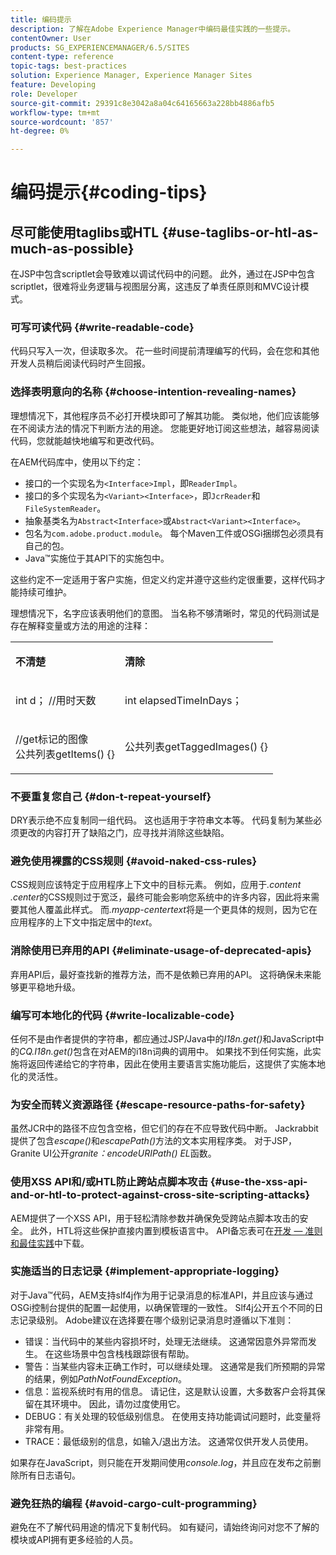 ```yaml
---
title: 编码提示
description: 了解在Adobe Experience Manager中编码最佳实践的一些提示。
contentOwner: User
products: SG_EXPERIENCEMANAGER/6.5/SITES
content-type: reference
topic-tags: best-practices
solution: Experience Manager, Experience Manager Sites
feature: Developing
role: Developer
source-git-commit: 29391c8e3042a8a04c64165663a228bb4886afb5
workflow-type: tm+mt
source-wordcount: '857'
ht-degree: 0%

---
```


# 编码提示{#coding-tips}

## 尽可能使用taglibs或HTL {#use-taglibs-or-htl-as-much-as-possible}

在JSP中包含scriptlet会导致难以调试代码中的问题。 此外，通过在JSP中包含scriptlet，很难将业务逻辑与视图层分离，这违反了单责任原则和MVC设计模式。

### 可写可读代码 {#write-readable-code}

代码只写入一次，但读取多次。 花一些时间提前清理编写的代码，会在您和其他开发人员稍后阅读代码时产生回报。

### 选择表明意向的名称 {#choose-intention-revealing-names}

理想情况下，其他程序员不必打开模块即可了解其功能。 类似地，他们应该能够在不阅读方法的情况下判断方法的用途。 您能更好地订阅这些想法，越容易阅读代码，您就能越快地编写和更改代码。

在AEM代码库中，使用以下约定：


* 接口的一个实现名为`<Interface>Impl`，即`ReaderImpl`。
* 接口的多个实现名为`<Variant><Interface>`，即`JcrReader`和`FileSystemReader`。
* 抽象基类名为`Abstract<Interface>`或`Abstract<Variant><Interface>`。
* 包名为`com.adobe.product.module`。 每个Maven工件或OSGi捆绑包必须具有自己的包。
* Java™实施位于其API下的实施包中。


这些约定不一定适用于客户实施，但定义约定并遵守这些约定很重要，这样代码才能持续可维护。

理想情况下，名字应该表明他们的意图。 当名称不够清晰时，常见的代码测试是存在解释变量或方法的用途的注释：

<table>
 <tbody>
  <tr>
   <td><p><strong>不清楚</strong></p> </td>
   <td><p><strong>清除</strong></p> </td>
  </tr>
  <tr>
   <td><p>int d； //用时天数</p> </td>
   <td><p>int elapsedTimeInDays；</p> </td>
  </tr>
  <tr>
   <td><p>//get标记的图像<br />公共列表getItems() {}</p> </td>
   <td><p>公共列表getTaggedImages() {}</p> </td>
  </tr>
 </tbody>
</table>

### 不要重复您自己  {#don-t-repeat-yourself}

DRY表示绝不应复制同一组代码。 这也适用于字符串文本等。 代码复制为某些必须更改的内容打开了缺陷之门，应寻找并消除这些缺陷。

### 避免使用裸露的CSS规则 {#avoid-naked-css-rules}

CSS规则应该特定于应用程序上下文中的目标元素。 例如，应用于&#x200B;*.content .center*&#x200B;的CSS规则过于宽泛，最终可能会影响您系统中的许多内容，因此将来需要其他人覆盖此样式。 而&#x200B;*.myapp-centertext*&#x200B;将是一个更具体的规则，因为它在应用程序的上下文中指定居中的&#x200B;*text*。

### 消除使用已弃用的API {#eliminate-usage-of-deprecated-apis}

弃用API后，最好查找新的推荐方法，而不是依赖已弃用的API。 这将确保未来能够更平稳地升级。

### 编写可本地化的代码 {#write-localizable-code}

任何不是由作者提供的字符串，都应通过JSP/Java中的&#x200B;*I18n.get()*&#x200B;和JavaScript中的&#x200B;*CQ.I18n.get()*&#x200B;包含在对AEM的i18n词典的调用中。 如果找不到任何实施，此实施将返回传递给它的字符串，因此在使用主要语言实施功能后，这提供了实施本地化的灵活性。

### 为安全而转义资源路径 {#escape-resource-paths-for-safety}

虽然JCR中的路径不应包含空格，但它们的存在不应导致代码中断。 Jackrabbit提供了包含&#x200B;*escape()*&#x200B;和&#x200B;*escapePath()*&#x200B;方法的文本实用程序类。 对于JSP，Granite UI公开&#x200B;*granite：encodeURIPath() EL*&#x200B;函数。

### 使用XSS API和/或HTL防止跨站点脚本攻击 {#use-the-xss-api-and-or-htl-to-protect-against-cross-site-scripting-attacks}

AEM提供了一个XSS API，用于轻松清除参数并确保免受跨站点脚本攻击的安全。 此外，HTL将这些保护直接内置到模板语言中。 API备忘表可在[开发 — 准则和最佳实践](/help/sites-developing/dev-guidelines-bestpractices.md)中下载。

### 实施适当的日志记录 {#implement-appropriate-logging}

对于Java™代码，AEM支持slf4j作为用于记录消息的标准API，并且应该与通过OSGi控制台提供的配置一起使用，以确保管理的一致性。 Slf4j公开五个不同的日志记录级别。 Adobe建议在选择要在哪个级别记录消息时遵循以下准则：

* 错误：当代码中的某些内容损坏时，处理无法继续。 这通常因意外异常而发生。 在这些场景中包含栈栈跟踪很有帮助。
* 警告：当某些内容未正确工作时，可以继续处理。 这通常是我们所预期的异常的结果，例如&#x200B;*PathNotFoundException*。
* 信息：监视系统时有用的信息。 请记住，这是默认设置，大多数客户会将其保留在其环境中。 因此，请勿过度使用它。
* DEBUG：有关处理的较低级别信息。 在使用支持功能调试问题时，此变量将非常有用。
* TRACE：最低级别的信息，如输入/退出方法。 这通常仅供开发人员使用。

如果存在JavaScript，则只能在开发期间使用&#x200B;*console.log*，并且应在发布之前删除所有日志语句。

### 避免狂热的编程 {#avoid-cargo-cult-programming}

避免在不了解代码用途的情况下复制代码。 如有疑问，请始终询问对您不了解的模块或API拥有更多经验的人员。
